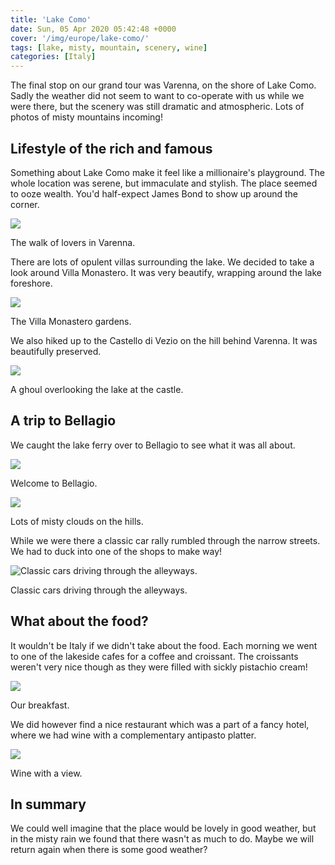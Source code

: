 ```yaml
---
title: 'Lake Como'
date: Sun, 05 Apr 2020 05:42:48 +0000
cover: '/img/europe/lake-como/'
tags: [lake, misty, mountain, scenery, wine]
categories: [Italy]
---
```


The final stop on our grand tour was Varenna, on the shore of Lake Como. Sadly the weather did not seem to want to co-operate with us while we were there, but the scenery was still dramatic and atmospheric. Lots of photos of misty mountains incoming!

Lifestyle of the rich and famous
--------------------------------

Something about Lake Como make it feel like a millionaire's playground. The whole location was serene, but immaculate and stylish. The place seemed to ooze wealth. You'd half-expect James Bond to show up around the corner.

![](http://coupleofkiwis.com/wp-content/uploads/2020/04/IMG_20190519_210546-1024x576.jpg)

The walk of lovers in Varenna.

There are lots of opulent villas surrounding the lake. We decided to take a look around Villa Monastero. It was very beautify, wrapping around the lake foreshore.

![](http://coupleofkiwis.com/wp-content/uploads/2020/04/IMG_20190520_113623-1024x576.jpg)

The Villa Monastero gardens.

We also hiked up to the Castello di Vezio on the hill behind Varenna. It was beautifully preserved.

![](http://coupleofkiwis.com/wp-content/uploads/2020/04/IMG_20190520_120401-1024x576.jpg)

A ghoul overlooking the lake at the castle.

A trip to Bellagio
------------------

We caught the lake ferry over to Bellagio to see what it was all about.

![](http://coupleofkiwis.com/wp-content/uploads/2020/04/IMG_20190519_141811-1024x576.jpg)

Welcome to Bellagio.

![](http://coupleofkiwis.com/wp-content/uploads/2020/04/IMG_20190519_114246-1024x576.jpg)

Lots of misty clouds on the hills.

While we were there a classic car rally rumbled through the narrow streets. We had to duck into one of the shops to make way!

![Classic cars driving through the alleyways.](http://coupleofkiwis.com/wp-content/uploads/2020/04/IMG_20190519_132929-1024x576.jpg)

Classic cars driving through the alleyways.

What about the food?
--------------------

It wouldn't be Italy if we didn't take about the food. Each morning we went to one of the lakeside cafes for a coffee and croissant. The croissants weren't very nice though as they were filled with sickly pistachio cream!

![](http://coupleofkiwis.com/wp-content/uploads/2020/04/IMG_20190519_084040-1024x576.jpg)

Our breakfast.

We did however find a nice restaurant which was a part of a fancy hotel, where we had wine with a complementary antipasto platter.

![](http://coupleofkiwis.com/wp-content/uploads/2020/04/IMG_20190518_170203-576x1024.jpg)

Wine with a view.

In summary
----------

We could well imagine that the place would be lovely in good weather, but in the misty rain we found that there wasn't as much to do. Maybe we will return again when there is some good weather?